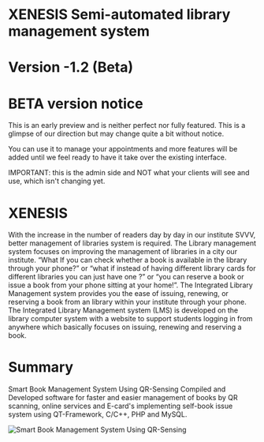 # XENESIS Semi-automated library management system

# Version -1.2 (Beta)

# BETA version notice
This is an early preview and is neither perfect nor fully featured. This is a glimpse of our direction but may change quite a bit without notice.

You can use it to manage your appointments and more features will be added until we feel ready to have it take over the existing interface.

IMPORTANT: this is the admin side and NOT what your clients will see and use, which isn't changing yet.



# XENESIS
With the increase in the number of readers day by day in our institute SVVV,
better management of libraries system is required. The Library management system
focuses on improving the management of libraries in a city our institute. “What If
you can check whether a book is available in the library through your phone?” or
“what if instead of having different library cards for different libraries you can just
have one ?” or “you can reserve a book or issue a book from your phone sitting at
your home!”. The Integrated Library Management system provides you the ease of
issuing, renewing, or reserving a book from an library within your institute through
your phone. The Integrated Library Management system (LMS) is developed on
the library computer system with a website to support students logging in from
anywhere which basically focuses on issuing, renewing and reserving a book.

# Summary 
Smart Book Management System Using QR-Sensing
Compiled and Developed software for faster and easier management of books by QR scanning, online services and E-card's implementing self-book issue system using QT-Framework, C/C++, PHP and MySQL.

![Smart Book Management System Using QR-Sensing](![lms](https://user-images.githubusercontent.com/44112240/149558347-bac15e3f-ea5c-4c45-9735-5f828a7b4aba.png))
